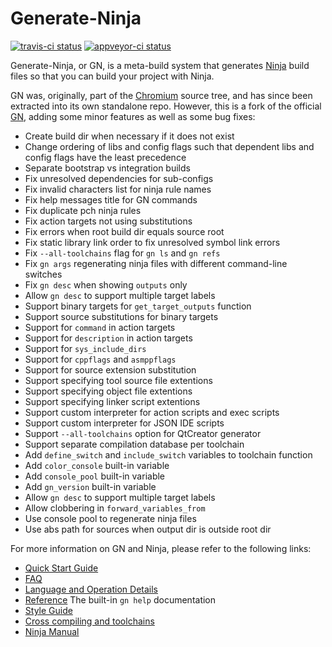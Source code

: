 # Generate-Ninja

[![travis-ci status](https://travis-ci.org/o-lim/generate-ninja.svg?branch=master)](https://travis-ci.org/o-lim/generate-ninja/builds)
[![appveyor-ci status](https://ci.appveyor.com/api/projects/status/al342b4i56m1hs27/branch/master?svg=true)](https://ci.appveyor.com/project/o-lim/generate-ninja/branch/master)

Generate-Ninja, or GN, is a meta-build system that generates [Ninja](https://ninja-build.org)
build files so that you can build your project with Ninja.

GN was, originally, part of the [Chromium](https://chromium.googlesource.com/chromium/src)
source tree, and has since been extracted into its own standalone repo. However,
this is a fork of the official [GN](https://gn.googlesource.com/gn), adding some
minor features as well as some bug fixes:

 - Create build dir when necessary if it does not exist
 - Change ordering of libs and config flags such that dependent libs and config flags have the least precedence
 - Separate bootstrap vs integration builds
 - Fix unresolved dependencies for sub-configs
 - Fix invalid characters list for ninja rule names
 - Fix help messages title for GN commands
 - Fix duplicate pch ninja rules
 - Fix action targets not using substitutions
 - Fix errors when root build dir equals source root
 - Fix static library link order to fix unresolved symbol link errors
 - Fix `--all-toolchains` flag for `gn ls` and `gn refs`
 - Fix `gn args` regenerating ninja files with different command-line switches
 - Fix `gn desc` when showing `outputs` only
 - Allow `gn desc` to support multiple target labels
 - Support binary targets for `get_target_outputs` function
 - Support source substitutions for binary targets
 - Support for `command` in action targets
 - Support for `description` in action targets
 - Support for `sys_include_dirs`
 - Support for `cppflags` and `asmppflags`
 - Support for source extension substitution
 - Support specifying tool source file extentions
 - Support specifying object file extentions
 - Support specifying linker script extentions
 - Support custom interpreter for action scripts and exec scripts
 - Support custom interpreter for JSON IDE scripts
 - Support `--all-toolchains` option for QtCreator generator
 - Support separate compilation database per toolchain
 - Add `define_switch` and `include_switch` variables to toolchain function
 - Add `color_console` built-in variable
 - Add `console_pool` built-in variable
 - Add `gn_version` built-in variable
 - Allow `gn desc` to support multiple target labels
 - Allow clobbering in `forward_variables_from`
 - Use console pool to regenerate ninja files
 - Use abs path for sources when output dir is outside root dir

For more information on GN and Ninja, please refer to the following links:

 - [Quick Start Guide](docs/quick_start.md)
 - [FAQ](docs/faq.md)
 - [Language and Operation Details](docs/language.md)
 - [Reference](docs/reference.md) The built-in `gn help` documentation
 - [Style Guide](docs/style_guide.md)
 - [Cross compiling and toolchains](docs/cross_compiles.md)
 - [Ninja Manual](https://ninja-build.org/manual.html)
